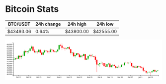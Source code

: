 # Bitcoin Stats

BTC/USDT|24h change|24h high|24h low|
|---|---|---|---|
|$43493.06|0.64%|$43800.00|$42555.00|

<img src="./chart.svg">
